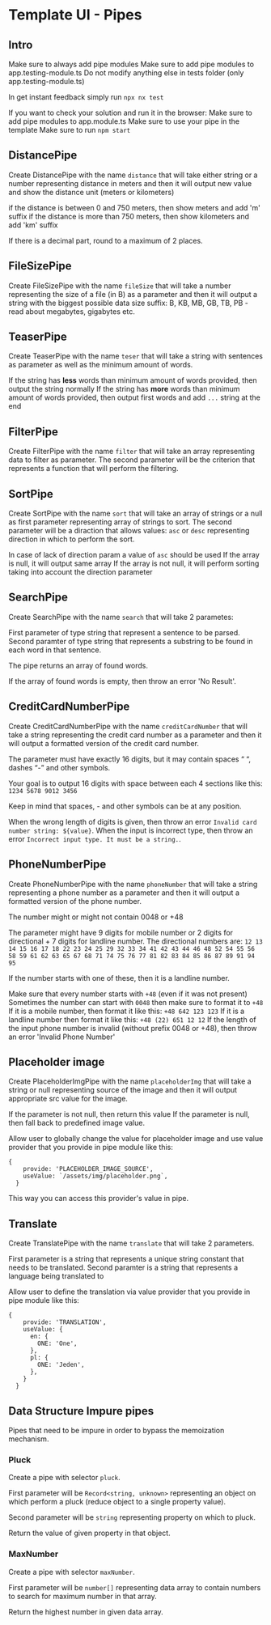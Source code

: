 # Template UI - Pipes

## Intro

Make sure to always add pipe modules
Make sure to add pipe modules to app.testing-module.ts
Do not modify anything else in tests folder (only app.testing-module.ts)

In get instant feedback simply run `npx nx test`

If you want to check your solution and run it in the browser:
Make sure to add pipe modules to app.module.ts
Make sure to use your pipe in the template
Make sure to run `npm start`

## DistancePipe

Create DistancePipe with the name `distance` that will take either string or a number representing distance in meters and then it will output new value and show the distance unit (meters or kilometers)

if the distance is between 0 and 750 meters, then show meters and add 'm' suffix
if the distance is more than 750 meters, then show kilometers and add 'km' suffix

If there is a decimal part, round to a maximum of 2 places.

## FileSizePipe

Create FileSizePipe with the name `fileSize` that will take a number representing the size of a file (in B) as a parameter and then it will output a string with the biggest possible data size suffix: B, KB, MB, GB, TB, PB - read about megabytes, gigabytes etc.

## TeaserPipe

Create TeaserPipe with the name `teser` that will take a string with sentences as parameter as well as the minimum amount of words.

If the string has **less** words than minimum amount of words provided, then output the string normally
If the string has **more** words than minimum amount of words provided, then output first words and add `...` string at the end

## FilterPipe

Create FilterPipe with the name `filter` that will take an array representing data to filter as parameter. The second parameter will be the criterion that represents a function that will perform the filtering.

## SortPipe

Create SortPipe with the name `sort` that will take an array of strings or a null as first parameter representing array of strings to sort. The second parameter will be a diraction that allows values: `asc` or `desc` representing direction in which to perform the sort.

In case of lack of direction param a value of `asc` should be used
If the array is null, it will output same array
If the array is not null, it will perform sorting taking into account the direction parameter

## SearchPipe

Create SearchPipe with the name `search` that will take 2 parametes:

First parameter of type string that represent a sentence to be parsed.
Second paramter of type string that represents a substring to be found in each word in that sentence.

The pipe returns an array of found words.

If the array of found words is empty, then throw an error 'No Result'.

## CreditCardNumberPipe

Create CreditCardNumberPipe with the name `creditCardNumber` that will take a string representing the credit card number as a parameter and then it will output a formatted version of the credit card number.

The parameter must have exactly 16 digits, but it may contain spaces “ “, dashes “-” and other symbols.

Your goal is to output 16 digits with space between each 4 sections like this: `1234 5678 9012 3456`

Keep in mind that spaces, - and other symbols can be at any position.

When the wrong length of digits is given, then throw an error `Invalid card number string: ${value}`.
When the input is incorrect type, then throw an error `Incorrect input type. It must be a string.`.

## PhoneNumberPipe

Create PhoneNumberPipe with the name `phoneNumber` that will take a string representing a phone number as a parameter and then it will output a formatted version of the phone number.

The number might or might not contain 0048 or +48

The parameter might have 9 digits for mobile number or 2 digits for directional + 7 digits for landline number.
The directional numbers are: `12 13 14 15 16 17 18 22 23 24 25 29 32 33 34 41 42 43 44 46 48 52 54 55 56 58 59 61 62 63 65 67 68 71 74 75 76 77 81 82 83 84 85 86 87 89 91 94 95`

If the number starts with one of these, then it is a landline number.

Make sure that every number starts with `+48` (even if it was not present)
Sometimes the number can start with `0048` then make sure to format it to `+48`
If it is a mobile number, then format it like this: `+48 642 123 123`
If it is a landline number then format it like this: `+48 (22) 651 12 12`
If the length of the input phone number is invalid (without prefix 0048 or +48), then throw an error 'Invalid Phone Number'

## Placeholder image

Create PlaceholderImgPipe with the name `placeholderImg` that will take a string or null representing source of the image and then it will output appropriate src value for the image.

If the parameter is not null, then return this value
If the parameter is null, then fall back to predefined image value.

Allow user to globally change the value for placeholder image and use value provider that you provide in pipe module like this:

```
{
    provide: 'PLACEHOLDER_IMAGE_SOURCE',
    useValue: `/assets/img/placeholder.png`,
  }
```

This way you can access this provider's value in pipe.

## Translate

Create TranslatePipe with the name `translate` that will take 2 parameters.

First parameter is a string that represents a unique string constant that needs to be translated.
Second paramter is a string that represents a language being translated to

Allow user to define the translation via value provider that you provide in pipe module like this:

```
{
    provide: 'TRANSLATION',
    useValue: {
      en: {
        ONE: 'One',
      },
      pl: {
        ONE: 'Jeden',
      },
    }
  }
```

## Data Structure Impure pipes

Pipes that need to be impure in order to bypass the memoization mechanism.

### Pluck

Create a pipe with selector `pluck`.

First parameter will be `Record<string, unknown>` representing an object on which perform a pluck (reduce object to a single property value).

Second parameter will be `string` representing property on which to pluck.

Return the value of given property in that object.

### MaxNumber

Create a pipe with selector `maxNumber`.

First parameter will be `number[]` representing data array to contain numbers to search for maximum number in that array.

Return the highest number in given data array.
